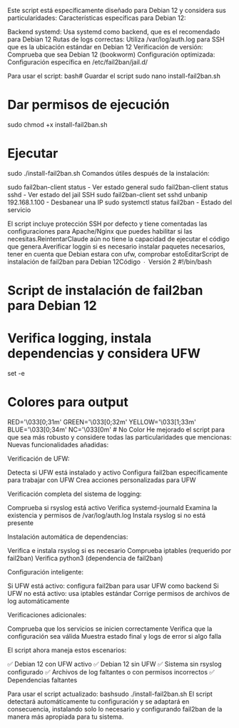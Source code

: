 Este script está específicamente diseñado para Debian 12 y considera sus particularidades:
Características específicas para Debian 12:

Backend systemd: Usa systemd como backend, que es el recomendado para Debian 12
Rutas de logs correctas: Utiliza /var/log/auth.log para SSH que es la ubicación estándar en Debian 12
Verificación de versión: Comprueba que sea Debian 12 (bookworm)
Configuración optimizada: Configuración específica en /etc/fail2ban/jail.d/

Para usar el script:
bash# Guardar el script
sudo nano install-fail2ban.sh

# Dar permisos de ejecución
sudo chmod +x install-fail2ban.sh

# Ejecutar
sudo ./install-fail2ban.sh
Comandos útiles después de la instalación:

sudo fail2ban-client status - Ver estado general
sudo fail2ban-client status sshd - Ver estado del jail SSH
sudo fail2ban-client set sshd unbanip 192.168.1.100 - Desbanear una IP
sudo systemctl status fail2ban - Estado del servicio

El script incluye protección SSH por defecto y tiene comentadas las configuraciones para Apache/Nginx que puedes habilitar si las necesitas.ReintentarClaude aún no tiene la capacidad de ejecutar el código que genera.Averificar loggin si es necesario instalar paquetes necesarios, tener en cuenta que Debian estara con ufw, comprobar estoEditarScript de instalación de fail2ban para Debian 12Código ∙ Versión 2 #!/bin/bash

# Script de instalación de fail2ban para Debian 12
# Verifica logging, instala dependencias y considera UFW

set -e

# Colores para output
RED='\033[0;31m'
GREEN='\033[0;32m'
YELLOW='\033[1;33m'
BLUE='\033[0;34m'
NC='\033[0m' # No Color
He mejorado el script para que sea más robusto y considere todas las particularidades que mencionas:
Nuevas funcionalidades añadidas:

Verificación de UFW:

Detecta si UFW está instalado y activo
Configura fail2ban específicamente para trabajar con UFW
Crea acciones personalizadas para UFW


Verificación completa del sistema de logging:

Comprueba si rsyslog está activo
Verifica systemd-journald
Examina la existencia y permisos de /var/log/auth.log
Instala rsyslog si no está presente


Instalación automática de dependencias:

Verifica e instala rsyslog si es necesario
Comprueba iptables (requerido por fail2ban)
Verifica python3 (dependencia de fail2ban)


Configuración inteligente:

Si UFW está activo: configura fail2ban para usar UFW como backend
Si UFW no está activo: usa iptables estándar
Corrige permisos de archivos de log automáticamente


Verificaciones adicionales:

Comprueba que los servicios se inicien correctamente
Verifica que la configuración sea válida
Muestra estado final y logs de error si algo falla



El script ahora maneja estos escenarios:

✅ Debian 12 con UFW activo
✅ Debian 12 sin UFW
✅ Sistema sin rsyslog configurado
✅ Archivos de log faltantes o con permisos incorrectos
✅ Dependencias faltantes

Para usar el script actualizado:
bashsudo ./install-fail2ban.sh
El script detectará automáticamente tu configuración y se adaptará en consecuencia, instalando solo lo necesario y configurando fail2ban de la manera más apropiada para tu sistema.